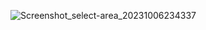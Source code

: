 ![Screenshot_select-area_20231006234337](https://github.com/Zihadul-Islam-Fahim/flutter_assignments_livetest/assets/82943440/3415d7ef-594e-4740-b66e-12ef983990f7)
